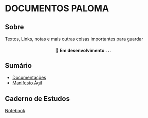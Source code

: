 # DOCUMENTOS PALOMA

## Sobre 

Textos, Links, notas e mais outras coisas importantes para guardar

<h4 align="center"> 
	🚧  Em desenvolvimento . . .
</h4>

## Sumário

* [Documentações](https://github.com/palomaavena/palomaavena/blob/main/comandos/documenta%C3%A7%C3%B5es.md)
* [Manifesto Ágil](https://github.com/palomaavena/palomaavena/blob/main/docs/manifesto_agil.md)
  
## Caderno de Estudos

 [Notebook](https://github.com/palomaavena/palomaavena/blob/main/notebook/README.md)






